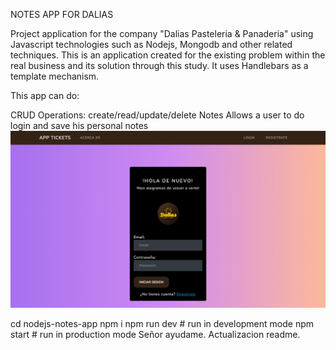 NOTES APP FOR DALIAS

Project application for the company "Dalias Pasteleria & Panaderia" using Javascript technologies such as Nodejs, Mongodb and other related techniques. This is an application created for the existing problem within the real business and its solution through this study. It uses Handlebars as a template mechanism.

This app can do:

CRUD Operations: create/read/update/delete Notes Allows a user to do login and save his personal notes
![](docs/screenshot.png)

cd nodejs-notes-app npm i npm run dev # run in development mode npm start # run in production mode
Señor ayudame.
Actualizacion readme. 